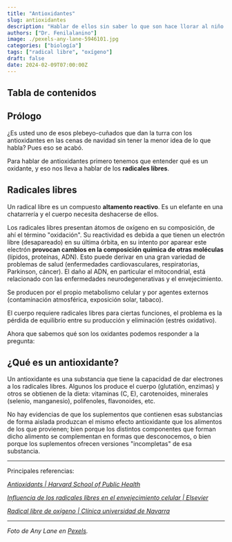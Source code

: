 ```yaml
---
title: "Antioxidantes"
slug: antioxidantes
description: "Hablar de ellos sin saber lo que son hace llorar al niño Jesús."
authors: ["Dr. Fenilalanino"]
image: ./pexels-any-lane-5946101.jpg
categories: ["biología"]
tags: ["radical libre", "oxígeno"]
draft: false
date: 2024-02-09T07:00:00Z
---
```


## Tabla de contenidos

## Prólogo

¿Es usted uno de esos plebeyo-cuñados que dan la turra con los antioxidantes en las cenas de navidad sin tener la menor idea de lo que habla? Pues eso se acabó.

Para hablar de antioxidantes primero tenemos que entender qué es un oxidante, y eso nos lleva a hablar de los **radicales libres**.

## Radicales libres

Un radical libre es un compuesto **altamento reactivo**. Es un elefante en una chatarrería y el cuerpo necesita deshacerse de ellos.

Los radicales libres presentan átomos de oxígeno en su composición, de ahí el término "oxidación". Su reactividad es debida a que tienen un electrón libre (desapareado) en su última órbita, en su intento por aparear este electrón **provocan cambios en la composición química de otras moléculas** (lípidos, proteínas, ADN). Esto puede derivar en una gran variedad de problemas de salud (enfermedades cardiovasculares, respiratorias, Parkinson, cáncer). El daño al ADN, en particular el mitocondrial, está relacionado con las enfermedades neurodegenerativas y el envejecimiento.

Se producen por el propio metabolismo celular y por agentes externos (contaminación atmosférica, exposición solar, tabaco).

El cuerpo requiere radicales libres para ciertas funciones, el problema es la pérdida de equilibrio entre su producción y eliminación (estrés oxidativo).


Ahora que sabemos qué son los oxidantes podemos responder a la pregunta:

## ¿Qué es un antioxidante?

Un antioxidante es una substancia que tiene la capacidad de dar electrones a los radicales libres. Algunos los produce el cuerpo (glutatión, enzimas) y otros se obtienen de la dieta: vitaminas (C, E), carotenoides, minerales (selenio, manganesio), polifenoles, flavonoides, etc.

No hay evidencias de que los suplementos que contienen esas substancias de forma aislada produzcan el mismo efecto antioxidante que los alimentos de los que provienen; bien porque los distintos componentes que forman dicho alimento se complementan en formas que desconocemos, o bien porque los suplementos ofrecen versiones "incompletas" de esa substancia. 


---

Principales referencias:

*[Antioxidants | Harvard School of Public Health](https://www.hsph.harvard.edu/nutritionsource/antioxidants/)*

*[Influencia de los radicales libres en el envejecimiento celular | Elsevier](https://www.elsevier.es/es-revista-offarm-4-articulo-influencia-radicales-libres-el-envejecimiento-13034834)*

*[Radical libre de oxígeno | Clínica universidad de Navarra](https://www.cun.es/diccionario-medico/terminos/radical-libre-oxigeno)*

---

*Foto de Any Lane en [Pexels](https://www.pexels.com/photo/bunch-of-ripe-red-delicious-raspberry-5946101/).*
